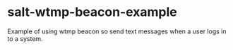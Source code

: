 # salt-wtmp-beacon-example
Example of using wtmp beacon so send text messages when a user logs in to a system.
